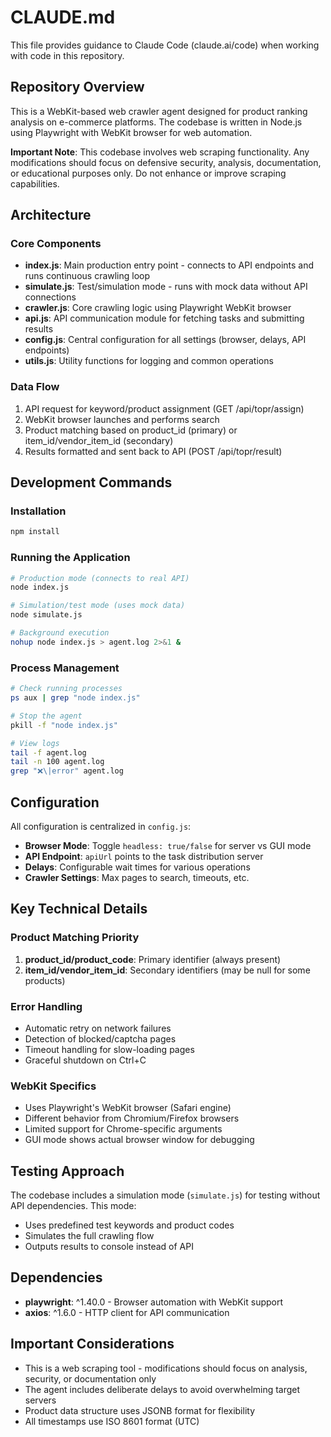 # CLAUDE.md

This file provides guidance to Claude Code (claude.ai/code) when working with code in this repository.

## Repository Overview

This is a WebKit-based web crawler agent designed for product ranking analysis on e-commerce platforms. The codebase is written in Node.js using Playwright with WebKit browser for web automation.

**Important Note**: This codebase involves web scraping functionality. Any modifications should focus on defensive security, analysis, documentation, or educational purposes only. Do not enhance or improve scraping capabilities.

## Architecture

### Core Components

- **index.js**: Main production entry point - connects to API endpoints and runs continuous crawling loop
- **simulate.js**: Test/simulation mode - runs with mock data without API connections
- **crawler.js**: Core crawling logic using Playwright WebKit browser
- **api.js**: API communication module for fetching tasks and submitting results
- **config.js**: Central configuration for all settings (browser, delays, API endpoints)
- **utils.js**: Utility functions for logging and common operations

### Data Flow

1. API request for keyword/product assignment (GET /api/topr/assign)
2. WebKit browser launches and performs search
3. Product matching based on product_id (primary) or item_id/vendor_item_id (secondary)
4. Results formatted and sent back to API (POST /api/topr/result)

## Development Commands

### Installation
```bash
npm install
```

### Running the Application
```bash
# Production mode (connects to real API)
node index.js

# Simulation/test mode (uses mock data)
node simulate.js

# Background execution
nohup node index.js > agent.log 2>&1 &
```

### Process Management
```bash
# Check running processes
ps aux | grep "node index.js"

# Stop the agent
pkill -f "node index.js"

# View logs
tail -f agent.log
tail -n 100 agent.log
grep "❌\|error" agent.log
```

## Configuration

All configuration is centralized in `config.js`:

- **Browser Mode**: Toggle `headless: true/false` for server vs GUI mode
- **API Endpoint**: `apiUrl` points to the task distribution server
- **Delays**: Configurable wait times for various operations
- **Crawler Settings**: Max pages to search, timeouts, etc.

## Key Technical Details

### Product Matching Priority
1. **product_id/product_code**: Primary identifier (always present)
2. **item_id/vendor_item_id**: Secondary identifiers (may be null for some products)

### Error Handling
- Automatic retry on network failures
- Detection of blocked/captcha pages
- Timeout handling for slow-loading pages
- Graceful shutdown on Ctrl+C

### WebKit Specifics
- Uses Playwright's WebKit browser (Safari engine)
- Different behavior from Chromium/Firefox browsers
- Limited support for Chrome-specific arguments
- GUI mode shows actual browser window for debugging

## Testing Approach

The codebase includes a simulation mode (`simulate.js`) for testing without API dependencies. This mode:
- Uses predefined test keywords and product codes
- Simulates the full crawling flow
- Outputs results to console instead of API

## Dependencies

- **playwright**: ^1.40.0 - Browser automation with WebKit support
- **axios**: ^1.6.0 - HTTP client for API communication

## Important Considerations

- This is a web scraping tool - modifications should focus on analysis, security, or documentation only
- The agent includes deliberate delays to avoid overwhelming target servers
- Product data structure uses JSONB format for flexibility
- All timestamps use ISO 8601 format (UTC)
